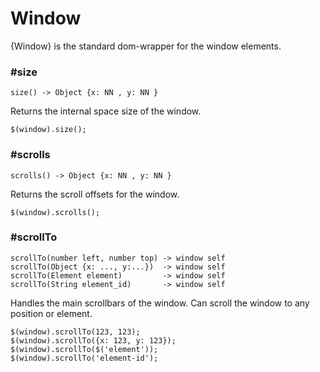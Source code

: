 # Window

{Window} is the standard dom-wrapper for the window elements.


### #size

    size() -> Object {x: NN , y: NN }

Returns the internal space size of the window.

    $(window).size();


### #scrolls

    scrolls() -> Object {x: NN , y: NN }

Returns the scroll offsets for the window.

    $(window).scrolls();


### #scrollTo

    scrollTo(number left, number top) -> window self
    scrollTo(Object {x: ..., y:...})  -> window self
    scrollTo(Element element)         -> window self
    scrollTo(String element_id)       -> window self

Handles the main scrollbars of the window. Can scroll the window to any
position or element.

    $(window).scrollTo(123, 123);
    $(window).scrollTo({x: 123, y: 123});
    $(window).scrollTo($('element'));
    $(window).scrollTo('element-id');

